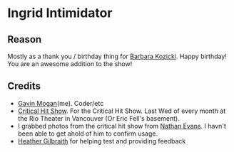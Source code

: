 Ingrid Intimidator
==================


Reason
------


Mostly as a thank you / birthday thing for <a href="https://twitter.com/BarbaraKozicki/">Barbara Kozicki</a>. 
Happy birthday! You are an awesome addition to the show!

Credits
-------

* <a rel="author" href="http://www.gavinmogan.com">Gavin Mogan</a>(me). Coder/etc
* <a href="http://twitter.com/critshow">Critical Hit Show</a>. For the Critical Hit Show. Last Wed of every month at the Rio Theater in Vancouver (Or Eric Fell's basement).
* I grabbed photos from the critical hit show from <a href="https://plus.google.com/+NathanEvans1">Nathan Evans</a>. I havn't been able to get ahold of him to confirm usage.
* <a href="http://liquidflare.net/">Heather Gilbraith</a> for helping test and providing feedback
